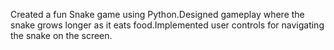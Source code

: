Created a fun Snake game using Python.Designed gameplay where the snake grows longer as it eats food.Implemented user controls for navigating the snake on the screen. 
